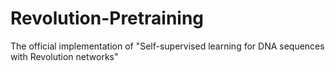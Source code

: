 # Revolution-Pretraining
The official implementation of "Self-supervised learning for DNA sequences with Revolution networks"
